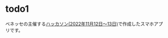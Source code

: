 # todo1

ベネッセの主催する[ハッカソン(2022年11月12日～13日)](https://en-courage.com/events/UxTFwPcM4KnPdXxkzxc0)で作成したスマホアプリです。
